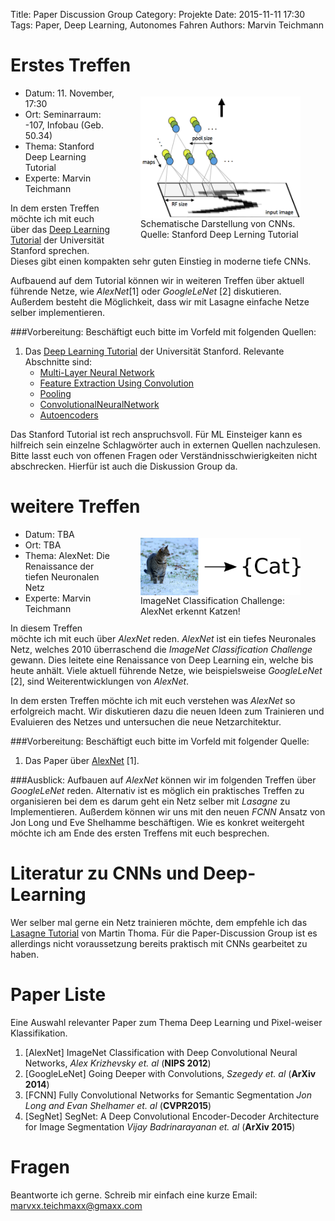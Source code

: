Title: Paper Discussion Group
Category: Projekte
Date: 2015-11-11 17:30
Tags: Paper, Deep Learning, Autonomes Fahren
Authors: Marvin Teichmann

# Erstes Treffen

<figure style="display:table;float:right">
<img style="float:right;" align="middle"  width="256" src="../images/Cnn_layer.png">
<figcaption style="display:table-caption;caption-side:bottom">Schematische Darstellung von CNNs. <BR> Quelle: Stanford Deep Lerning Tutorial</figcaption>
</figure>

* Datum: 11. November, 17:30
* Ort:  Seminarraum: -107, Infobau (Geb. 50.34)
* Thema: Stanford Deep Learning Tutorial
* Experte: Marvin Teichmann

In dem ersten Treffen möchte ich mit euch über das [Deep Learning Tutorial](http://ufldl.stanford.edu/tutorial/) der Universität Stanford sprechen. Dieses gibt einen kompakten sehr guten Einstieg in moderne tiefe CNNs. 

Aufbauend auf dem Tutorial können wir in weiteren Treffen über aktuell führende Netze, wie *AlexNet*[1] oder *GoogleLeNet* [2] diskutieren. Außerdem besteht die Möglichkeit, dass wir mit Lasagne einfache Netze selber implementieren. 




###Vorbereitung:
Beschäftigt euch bitte im Vorfeld mit folgenden Quellen:

1. Das [Deep Learning Tutorial](http://ufldl.stanford.edu/tutorial/) der Universität Stanford. Relevante Abschnitte sind:
	*  [Multi-Layer Neural Network](http://ufldl.stanford.edu/tutorial/supervised/MultiLayerNeuralNetworks/)
	* [Feature Extraction Using Convolution](http://ufldl.stanford.edu/tutorial/supervised/FeatureExtractionUsingConvolution/)
	* [Pooling](http://ufldl.stanford.edu/tutorial/supervised/Pooling/)
	* [ConvolutionalNeuralNetwork](http://ufldl.stanford.edu/tutorial/supervised/ConvolutionalNeuralNetwork)
	* [Autoencoders](http://ufldl.stanford.edu/tutorial/unsupervised/Autoencoders/)

Das Stanford Tutorial ist rech anspruchsvoll. Für ML Einsteiger kann es hilfreich sein einzelne Schlagwörter auch in externen Quellen nachzulesen. Bitte lasst euch von offenen Fragen oder Verständnisschwierigkeiten nicht abschrecken. Hierfür ist auch die Diskussion Group da. 

# weitere Treffen

<figure style="display:table;float:right">
<img style="float:right;" align="middle"  width="256" src="../images/imagenet.png">
<figcaption style="display:table-caption;caption-side:bottom">ImageNet Classification Challenge: <br>  AlexNet erkennt Katzen!</figcaption>
</figure>

* Datum: TBA
* Ort:  TBA
* Thema: AlexNet: Die Renaissance der tiefen Neuronalen Netz
* Experte: Marvin Teichmann

In diesem Treffen möchte ich mit euch über *AlexNet* reden. *AlexNet* ist ein tiefes Neuronales Netz, welches 2010 überraschend die *ImageNet Classification Challenge* gewann. Dies leitete eine Renaissance von Deep Learning ein, welche bis heute anhält. Viele aktuell führende Netze, wie beispielsweise *GoogleLeNet* [2], sind Weiterentwicklungen von *AlexNet*.

In dem ersten Treffen möchte ich mit euch verstehen was *AlexNet* so erfolgreich macht. Wir diskutieren dazu die neuen Ideen zum Trainieren und Evaluieren des Netzes und untersuchen die neue Netzarchitektur. 


###Vorbereitung:
Beschäftigt euch bitte im Vorfeld mit folgender Quelle:

1. Das Paper über [AlexNet](http://www.cs.toronto.edu/~fritz/absps/imagenet.pdf) [1]. 

###Ausblick:
Aufbauen auf *AlexNet* können wir im folgenden Treffen über *GoogleLeNet* reden. Alternativ ist es möglich ein praktisches Treffen zu organisieren bei dem es darum geht ein Netz selber mit *Lasagne* zu Implementieren. Außerdem können wir uns mit den neuen *FCNN* Ansatz von Jon Long und Eve Shelhamme beschäftigen. Wie es konkret weitergeht möchte ich am Ende des ersten Treffens mit euch besprechen. 

# Literatur zu CNNs und Deep-Learning

Wer selber mal gerne ein Netz trainieren möchte, dem empfehle ich das [Lasagne Tutorial](http://martin-thoma.com/lasagne-for-python-newbies/) von Martin Thoma. Für die Paper-Discussion Group ist es allerdings nicht voraussetzung bereits praktisch mit CNNs gearbeitet zu haben.

# Paper Liste

Eine Auswahl relevanter Paper zum Thema Deep Learning und Pixel-weiser Klassifikation.

1. [AlexNet] ImageNet Classification with Deep Convolutional Neural Networks, *Alex Krizhevsky et. al* (**NIPS 2012**)
2. [GoogleLeNet] Going Deeper with Convolutions, *Szegedy et. al* (**ArXiv 2014**)
3. [FCNN] Fully Convolutional Networks for Semantic Segmentation *Jon Long and Evan Shelhamer et. al* (**CVPR2015**)
4. [SegNet] SegNet: A Deep Convolutional Encoder-Decoder Architecture for Image Segmentation *Vijay Badrinarayanan et. al* (**ArXiv 2015**) 


# Fragen

Beantworte ich gerne. Schreib mir einfach eine kurze Email: marvxx.teichmaxx@gmaxx.com



